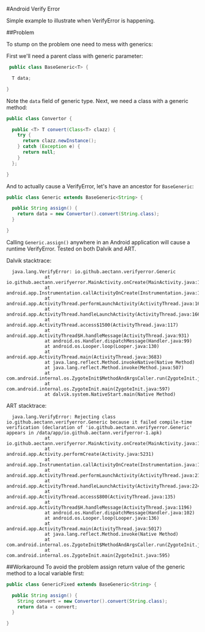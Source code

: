 #Android Verify Error

Simple example to illustrate when VerifyError is happening.

##Problem

To stump on the problem one need to mess with generics:

First we'll need a parent class with generic parameter:
 
```java
 public class BaseGeneric<T> {

  T data;

}
```

Note the `data` field of generic type. 
Next, we need a class with a generic method:

```java
public class Convertor {

  public <T> T convert(Class<T> clazz) {
    try {
      return clazz.newInstance();
    } catch (Exception e) {
      return null;
    }
  };

}
```

And to actually cause a VerifyError, let's have an ancestor for `BaseGeneric`:

```java
public class Generic extends BaseGeneric<String> {

  public String assign() {
    return data = new Convertor().convert(String.class);
  }

}
```

Calling `Generic.assign()` anywhere in an Android application will cause a runtime VerifyError.
Tested on both Dalvik and ART.

Dalvik stacktrace:

      java.lang.VerifyError: io.github.aectann.verifyerror.Generic
                  at io.github.aectann.verifyerror.MainActivity.onCreate(MainActivity.java:15)
                  at android.app.Instrumentation.callActivityOnCreate(Instrumentation.java:1047)
                  at android.app.ActivityThread.performLaunchActivity(ActivityThread.java:1611)
                  at android.app.ActivityThread.handleLaunchActivity(ActivityThread.java:1663)
                  at android.app.ActivityThread.access$1500(ActivityThread.java:117)
                  at android.app.ActivityThread$H.handleMessage(ActivityThread.java:931)
                  at android.os.Handler.dispatchMessage(Handler.java:99)
                  at android.os.Looper.loop(Looper.java:130)
                  at android.app.ActivityThread.main(ActivityThread.java:3683)
                  at java.lang.reflect.Method.invokeNative(Native Method)
                  at java.lang.reflect.Method.invoke(Method.java:507)
                  at com.android.internal.os.ZygoteInit$MethodAndArgsCaller.run(ZygoteInit.java:839)
                  at com.android.internal.os.ZygoteInit.main(ZygoteInit.java:597)
                  at dalvik.system.NativeStart.main(Native Method)
                  
ART stacktrace:

      java.lang.VerifyError: Rejecting class io.github.aectann.verifyerror.Generic because it failed compile-time verification (declaration of 'io.github.aectann.verifyerror.Generic' appears in /data/app/io.github.aectann.verifyerror-1.apk)
                  at io.github.aectann.verifyerror.MainActivity.onCreate(MainActivity.java:15)
                  at android.app.Activity.performCreate(Activity.java:5231)
                  at android.app.Instrumentation.callActivityOnCreate(Instrumentation.java:1087)
                  at android.app.ActivityThread.performLaunchActivity(ActivityThread.java:2159)
                  at android.app.ActivityThread.handleLaunchActivity(ActivityThread.java:2245)
                  at android.app.ActivityThread.access$800(ActivityThread.java:135)
                  at android.app.ActivityThread$H.handleMessage(ActivityThread.java:1196)
                  at android.os.Handler.dispatchMessage(Handler.java:102)
                  at android.os.Looper.loop(Looper.java:136)
                  at android.app.ActivityThread.main(ActivityThread.java:5017)
                  at java.lang.reflect.Method.invoke(Native Method)
                  at com.android.internal.os.ZygoteInit$MethodAndArgsCaller.run(ZygoteInit.java:779)
                  at com.android.internal.os.ZygoteInit.main(ZygoteInit.java:595)

##Workaround
To avoid the problem assign return value of the generic method to a local variable first:

```java
public class GenericFixed extends BaseGeneric<String> {

  public String assign() {
    String convert = new Convertor().convert(String.class);
    return data = convert;
  }

}
```


